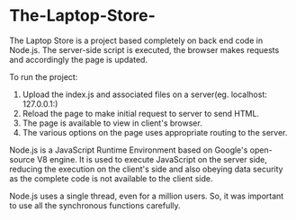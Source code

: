 # The-Laptop-Store-
The Laptop Store is a project based completely on back end code in Node.js. The server-side script is executed, the browser makes requests and accordingly the page is updated.


To run the project:

1. Upload the index.js and associated files on a server(eg. localhost: 127.0.0.1:<portname>)
2. Reload the page to make initial request to server to send HTML.
3. The page is available to view in client's browser. 
4. The various options on the page uses appropriate routing to the server.

Node.js is a JavaScript Runtime Environment based on Google's open-source V8 engine. It is used to execute JavaScript on the server side,
reducing the execution on the client's side and also obeying data security as the complete code is not available to the client side. 

Node.js uses a single thread, even for a million users. So, it was important to use all the synchronous functions carefully.

